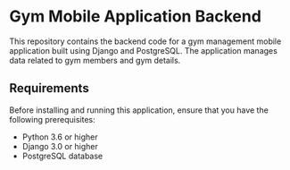 # Gym Mobile Application Backend

This repository contains the backend code for a gym management mobile application built using Django and PostgreSQL. The application manages data related to gym members and gym details.

## Requirements

Before installing and running this application, ensure that you have the following prerequisites:

- Python 3.6 or higher
- Django 3.0 or higher
- PostgreSQL database

